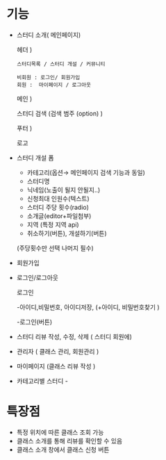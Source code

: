 # 기능

- 스터디 소개( 메인페이지)
    
    헤더 ) 
     
      스터디목록 / 스터디 개설 / 커뮤니티 
     
      비회원 : 로그인/ 회원가입 
      회원 :  마이페이지 / 로그아웃
    
    메인 ) 
     
     스터디 검색 (검색 범주 (option) )
    
    푸터 ) 
     
     로고 
    
- 스터디 개설 폼

    - 카테고리(옵션→ 메인페이지 검색 기능과 동일)
    - 스터디명
    - 닉네임(노출이 될지 안될지..)
    - 신청최대 인원수(텍스트)
    - 스터디 주당 횟수(radio)
    - 소개글(editor+파일첨부)
    - 지역 (특정 지역 api)
    - 취소하기(버튼), 개설하기(버튼)
    
     (주당횟수만 선택 나머지 필수)
    
- 회원가입
    
    
- 로그인/로그아웃
    
    로그인
    
    -아이디,비밀번호, 아이디저장, (+아이디, 비밀번호찾기 )
    
    -로그인(버튼)
    
- 스터디 리뷰 작성, 수정, 삭제 ( 스터디 회원에)
    
    
- 관리자 ( 클래스 관리, 회원관리 )

- 마이페이지 (클래스 리뷰 작성 )

- 카테고리별 스터디 -

# 특장점

- 특정 위치에 따른 클래스 조회 가능
- 클래스 소개를 통해 리뷰를 확인할 수 있음
- 클래스 소개 창에서 클래스 신청 버튼
